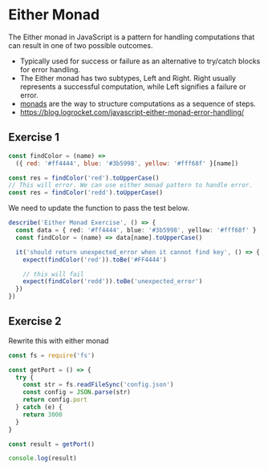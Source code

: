 # Either Monad

The Either monad in JavaScript is a pattern for handling computations that can result in one of two possible outcomes.

- Typically used for success or failure as an alternative to try/catch blocks for error handling.
- The Either monad has two subtypes, Left and Right. Right usually represents a successful computation, while Left signifies a failure or error.
- [monads](<https://en.wikipedia.org/wiki/Monad_(functional_programming)>) are the way to structure computations as a sequence of steps.
- https://blog.logrocket.com/javascript-either-monad-error-handling/

## Exercise 1

```js
const findColor = (name) =>
  ({ red: '#ff4444', blue: '#3b5998', yellow: '#fff68f' }[name])

const res = findColor('red').toUpperCase()
// This will error. We can use either monad pattern to handle error.
const res = findColor('redd').toUpperCase()
```

We need to update the function to pass the test below.

```ts
describe('Either Monad Exercise', () => {
  const data = { red: '#ff4444', blue: '#3b5998', yellow: '#fff68f' }
  const findColor = (name) => data[name].toUpperCase()

  it('should return unexpected_error when it cannot find key', () => {
    expect(findColor('red')).toBe('#FF4444')

    // this will fail
    expect(findColor('redd')).toBe('unexpected_error')
  })
})
```

## Exercise 2

Rewrite this with either monad

```ts
const fs = require('fs')

const getPort = () => {
  try {
    const str = fs.readFileSync('config.json')
    const config = JSON.parse(str)
    return config.port
  } catch (e) {
    return 3000
  }
}

const result = getPort()

console.log(result)
```
